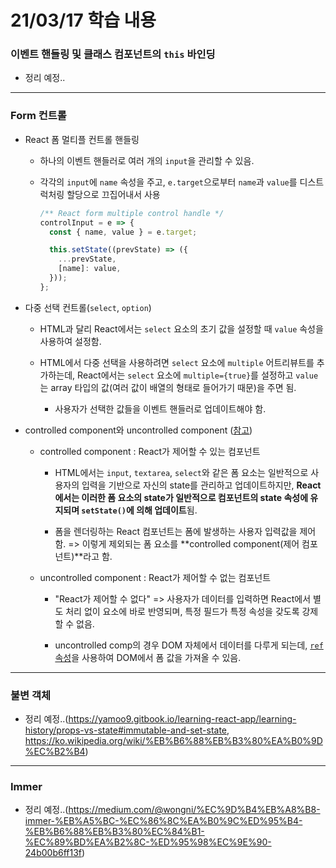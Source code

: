 # 21/03/17 학습 내용
### 이벤트 핸들링 및 클래스 컴포넌트의 `this` 바인딩

- 정리 예정..

___
### Form 컨트롤

- React 폼 멀티플 컨트롤 핸들링

  - 하나의 이벤트 핸들러로 여러 개의 `input`을 관리할 수 있음.

  - 각각의 `input`에 `name` 속성을 주고, `e.target`으로부터 `name`과 `value`를 디스트럭처링 할당으로 끄집어내서 사용

    ```js
    /** React form multiple control handle */
    controlInput = e => {
      const { name, value } = e.target;

      this.setState((prevState) => ({
        ...prevState,
        [name]: value,
      }));
    };
    ```

- 다중 선택 컨트롤(`select`, `option`)

  - HTML과 달리 React에서는 `select` 요소의 초기 값을 설정할 때 `value` 속성을 사용하여 설정함.

  - HTML에서 다중 선택을 사용하려면 `select` 요소에 `multiple` 어트리뷰트를 추가하는데, React에서는 `select` 요소에 `multiple={true}`를 설정하고 `value`는 array 타입의 값(여러 값이 배열의 형태로 들어가기 때문)을 주면 됨.

    - 사용자가 선택한 값들을 이벤트 핸들러로 업데이트해야 함.

- controlled component와 uncontrolled component ([참고](https://ko.reactjs.org/docs/forms.html#controlled-components))

  - controlled component : React가 제어할 수 있는 컴포넌트

    - HTML에서는 `input`, `textarea`, `select`와 같은 폼 요소는 일반적으로 사용자의 입력을 기반으로 자신의 state를 관리하고 업데이트하지만, **React에서는 이러한 폼 요소의 state가 일반적으로 컴포넌트의 state 속성에 유지되며 `setState()`에 의해 업데이트**됨.

    - 폼을 렌더링하는 React 컴포넌트는 폼에 발생하는 사용자 입력값을 제어함. => 이렇게 제외되는 폼 요소를 **controlled component(제어 컴포넌트)**라고 함.

  - uncontrolled component :  React가 제어할 수 없는 컴포넌트

    - "React가 제어할 수 없다" => 사용자가 데이터를 입력하면 React에서 별도 처리 없이 요소에 바로 반영되며, 특정 필드가 특정 속성을 갖도록 강제할 수 없음.

    - uncontrolled comp의 경우 DOM 자체에서 데이터를 다루게 되는데, <u>`ref` 속성</u>을 사용하여 DOM에서 폼 값을 가져올 수 있음.

___
### 불변 객체

- 정리 예정..(https://yamoo9.gitbook.io/learning-react-app/learning-history/props-vs-state#immutable-and-set-state, https://ko.wikipedia.org/wiki/%EB%B6%88%EB%B3%80%EA%B0%9D%EC%B2%B4)

___
### Immer

- 정리 예정..(https://medium.com/@wongni/%EC%9D%B4%EB%A8%B8-immer-%EB%A5%BC-%EC%86%8C%EA%B0%9C%ED%95%B4-%EB%B6%88%EB%B3%80%EC%84%B1-%EC%89%BD%EA%B2%8C-%ED%95%98%EC%9E%90-24b00b6ff13f)
